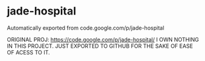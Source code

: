 # jade-hospital
Automatically exported from code.google.com/p/jade-hospital

ORIGINAL PROJ: https://code.google.com/p/jade-hospital/
I OWN NOTHING IN THIS PROJECT. JUST EXPORTED TO GITHUB FOR THE SAKE OF EASE OF ACESS TO IT.
